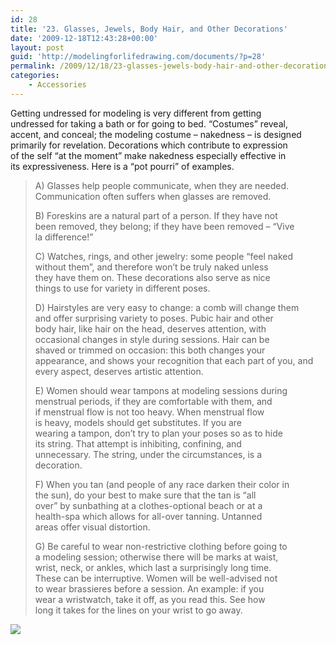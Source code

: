 ```yaml
---
id: 28
title: '23. Glasses, Jewels, Body Hair, and Other Decorations'
date: '2009-12-18T12:43:28+00:00'
layout: post
guid: 'http://modelingforlifedrawing.com/documents/?p=28'
permalink: /2009/12/18/23-glasses-jewels-body-hair-and-other-decorations/
categories:
    - Accessories
---
```


Getting undressed for modeling is very different from getting  
undressed for taking a bath or for going to bed. “Costumes” reveal,  
accent, and conceal; the modeling costume – nakedness – is designed  
primarily for revelation. Decorations which contribute to expression  
of the self “at the moment” make nakedness especially effective in  
its expressiveness. Here is a “pot pourri” of examples.

> A) Glasses help people communicate, when they are needed.  
> Communication often suffers when glasses are removed.
> 
> B) Foreskins are a natural part of a person. If they have not  
> been removed, they belong; if they have been removed – “Vive  
> la difference!”
> 
> C) Watches, rings, and other jewelry: some people “feel naked  
> without them”, and therefore won’t be truly naked unless  
> they have them on. These decorations also serve as nice  
> things to use for variety in different poses.
> 
> D) Hairstyles are very easy to change: a comb will change them  
> and offer surprising variety to poses. Pubic hair and other  
> body hair, like hair on the head, deserves attention, with  
> occasional changes in style during sessions. Hair can be  
> shaved or trimmed on occasion: this both changes your  
> appearance, and shows your recognition that each part of you, and every aspect, deserves artistic attention.
> 
> E) Women should wear tampons at modeling sessions during  
> menstrual periods, if they are comfortable with them, and  
> if menstrual flow is not too heavy. When menstrual flow  
> is heavy, models should get substitutes. If you are  
> wearing a tampon, don’t try to plan your poses so as to hide  
> its string. That attempt is inhibiting, confining, and  
> unnecessary. The string, under the circumstances, is a  
> decoration.
> 
> F) When you tan (and people of any race darken their color in  
> the sun), do your best to make sure that the tan is “all  
> over” by sunbathing at a clothes-optional beach or at a  
> health-spa which allows for all-over tanning. Untanned  
> areas offer visual distortion.
> 
> G) Be careful to wear non-restrictive clothing before going to  
> a modeling session; otherwise there will be marks at waist,  
> wrist, neck, or ankles, which last a surprisingly long time.  
> These can be interruptive. Women will be well-advised not  
> to wear brassieres before a session. An example: if you  
> wear a wristwatch, take it off, as you read this. See how  
> long it takes for the lines on your wrist to go away.

![](http://www.modelingforlifedrawing.com/community/images/originals/22_FamilyLifeEducation_sm.jpg)